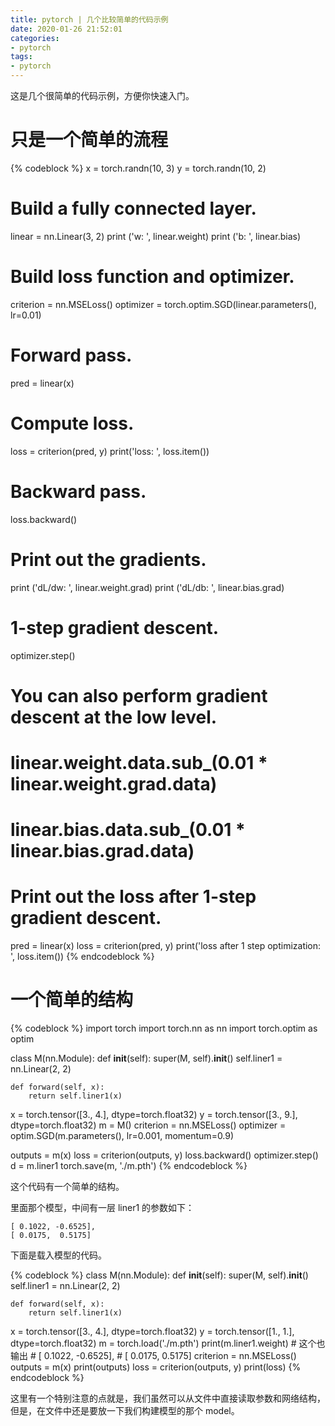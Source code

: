 ```yaml
---
title: pytorch | 几个比较简单的代码示例
date: 2020-01-26 21:52:01
categories:
- pytorch
tags:
- pytorch
---
```

这是几个很简单的代码示例，方便你快速入门。

<!-- more -->

# 只是一个简单的流程

{% codeblock %}
x = torch.randn(10, 3)
y = torch.randn(10, 2)

# Build a fully connected layer.
linear = nn.Linear(3, 2)
print ('w: ', linear.weight)
print ('b: ', linear.bias)

# Build loss function and optimizer.
criterion = nn.MSELoss()
optimizer = torch.optim.SGD(linear.parameters(), lr=0.01)

# Forward pass.
pred = linear(x)

# Compute loss.
loss = criterion(pred, y)
print('loss: ', loss.item())

# Backward pass.
loss.backward()

# Print out the gradients.
print ('dL/dw: ', linear.weight.grad) 
print ('dL/db: ', linear.bias.grad)

# 1-step gradient descent.
optimizer.step()

# You can also perform gradient descent at the low level.
# linear.weight.data.sub_(0.01 * linear.weight.grad.data)
# linear.bias.data.sub_(0.01 * linear.bias.grad.data)

# Print out the loss after 1-step gradient descent.
pred = linear(x)
loss = criterion(pred, y)
print('loss after 1 step optimization: ', loss.item())
{% endcodeblock %}

# 一个简单的结构

{% codeblock %}
import torch
import torch.nn as nn
import torch.optim as optim


class M(nn.Module):
    def __init__(self):
        super(M, self).__init__()
        self.liner1 = nn.Linear(2, 2)

    def forward(self, x):
        return self.liner1(x)


x = torch.tensor([3., 4.], dtype=torch.float32)
y = torch.tensor([3., 9.], dtype=torch.float32)
m = M()
criterion = nn.MSELoss()
optimizer = optim.SGD(m.parameters(), lr=0.001, momentum=0.9)

outputs = m(x)
loss = criterion(outputs, y)
loss.backward()
optimizer.step()
d = m.liner1
torch.save(m, './m.pth')
{% endcodeblock %}

这个代码有一个简单的结构。

里面那个模型，中间有一层 liner1 的参数如下：

	[ 0.1022, -0.6525],
	[ 0.0175,  0.5175]

下面是载入模型的代码。

{% codeblock %}
class M(nn.Module):
    def __init__(self):
        super(M, self).__init__()
        self.liner1 = nn.Linear(2, 2)

    def forward(self, x):
        return self.liner1(x)

x = torch.tensor([3., 4.], dtype=torch.float32)
y = torch.tensor([1., 1.], dtype=torch.float32)
m = torch.load('./m.pth')
print(m.liner1.weight)
	# 这个也输出
	# [ 0.1022, -0.6525],
    # [ 0.0175,  0.5175]
criterion = nn.MSELoss()
outputs = m(x)
print(outputs)
loss = criterion(outputs, y)
print(loss)
{% endcodeblock %}

这里有一个特别注意的点就是，我们虽然可以从文件中直接读取参数和网络结构，但是，在文件中还是要放一下我们构建模型的那个 model。










